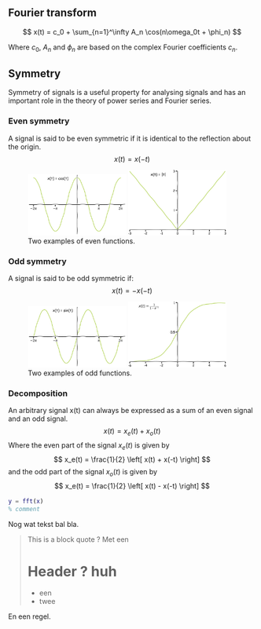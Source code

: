## Fourier transform

$$
x(t) = c_0 + \sum_{n=1}^\infty A_n \cos(n\omega_0t + \phi_n)
$$

Where $c_0$, $A_n$ and $\phi_n$ are based on the complex Fourier coefficients $c_n$.

## Symmetry
Symmetry of signals is a useful property for analysing signals and has an important role in the theory of power series and Fourier series. 

### Even symmetry
A signal is said to be even symmetric if it is identical to the reflection about the origin.
$$
x(t) = x(-t)
$$

<figure>
	<img src="assets/function_cos.png" alt="Cosine function" width="200"/>
	<img src="assets/function_abs.png" alt="Absolute function" width="200"/>
	<figcaption>
	Two examples of even functions.
	</figcaption>
</figure>

### Odd symmetry
A signal is said to be odd symmetric if:
$$
x(t) = -x(-t)
$$
<figure>
	<img src="assets/function_sin.png" alt="Sine function" width="200"/>
	<img src="assets/function_sigmoid.png" alt="Sigmoid function" width="200"/>
	<figcaption>
	Two examples of odd functions.
	</figcaption>
</figure>

### Decomposition
An arbitrary signal x(t) can always be expressed as a sum of an even signal and an odd signal.
$$
x(t) = x_e(t) + x_o(t)
$$
Where the even part of the signal $x_e(t)$ is given by
$$
x_e(t) = \frac{1}{2} \left[ x(t) + x(-t) \right]
$$
and the odd part of the signal $x_o (t)$ is given by
$$
x_e(t) = \frac{1}{2} \left[ x(t) - x(-t) \right]
$$


~~~ matlab
y = fft(x)
% comment
~~~

Nog wat tekst  bal bla.

> This is a block quote ?
> Met een
> # Header ? huh
> * een
> * twee

En een regel.


